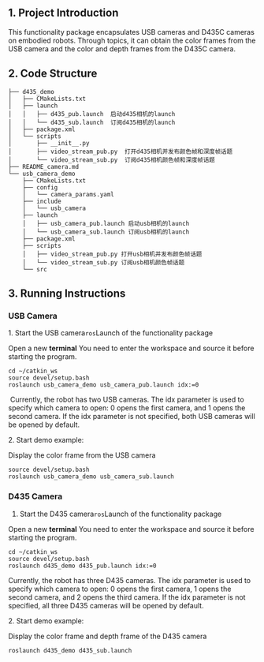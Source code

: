 ## **1. Project Introduction**

This functionality package encapsulates USB cameras and D435C cameras on embodied robots. Through topics, it can obtain the color frames from the USB camera and the color and depth frames from the D435C camera.

## **2. Code Structure**

```
├── d435_demo
│   ├── CMakeLists.txt
│   ├── launch
│   │   ├── d435_pub.launch  启动d435相机的launch
│   │   └── d435_sub.launch  订阅d435相机的launch
│   ├── package.xml
│   └── scripts
│       ├── __init__.py
│       ├── video_stream_pub.py  打开d435相机并发布颜色帧和深度帧话题
│       └── video_stream_sub.py  订阅d435相机颜色帧和深度帧话题
├── README_camera.md
└── usb_camera_demo
    ├── CMakeLists.txt
    ├── config
    │   └── camera_params.yaml
    ├── include
    │   └── usb_camera
    ├── launch
    │   ├── usb_camera_pub.launch 启动usb相机的launch
    │   └── usb_camera_sub.launch 订阅usb相机的launch
    ├── package.xml
    ├── scripts
    │   ├── video_stream_pub.py 打开usb相机并发布颜色帧话题
    │   └── video_stream_sub.py 订阅usb相机颜色帧话题
    └── src

```

## **3. Running Instructions**

### USB Camera

1\. Start the USB camera`ros`Launch of the functionality package

Open a new **terminal** You need to enter the workspace and source it before starting the program.

```
cd ~/catkin_ws
source devel/setup.bash
roslaunch usb_camera_demo usb_camera_pub.launch idx:=0
```

​	Currently, the robot has two USB cameras. The idx parameter is used to specify which camera to open: 0 opens the first camera, and 1 opens the second camera. If the idx parameter is not specified, both USB cameras will be opened by default.

2\. Start demo example:

Display the color frame from the USB camera

```
source devel/setup.bash
roslaunch usb_camera_demo usb_camera_sub.launch 
```

### D435 Camera

1. Start the D435 camera`ros`Launch of the functionality package

Open a new **terminal** You need to enter the workspace and source it before starting the program.

```
cd ~/catkin_ws
source devel/setup.bash
roslaunch d435_demo d435_pub.launch idx:=0
```

Currently, the robot has three D435 cameras. The idx parameter is used to specify which camera to open: 0 opens the first camera, 1 opens the second camera, and 2 opens the third camera. If the idx parameter is not specified, all three D435 cameras will be opened by default.

2\. Start demo example:

Display the color frame and depth frame of the D435 camera

```
roslaunch d435_demo d435_sub.launch 
```
